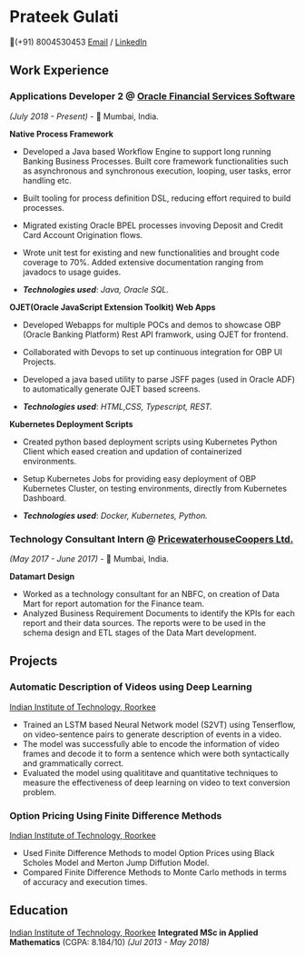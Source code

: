 # Prateek Gulati

📱(+91) 8004530453
[Email](mailto:prateekgulati25@live.com) / [LinkedIn](https://www.linkedin.com/in/prateek-gulati-2b282b89/)  



## Work Experience
### **Applications Developer 2** @ [Oracle Financial Services Software](https://www.oracle.com/in/industries/financial-services/)  
_(July 2018 - Present)_ - 📍 Mumbai, India.

**Native Process Framework** 
- Developed a Java based Workflow Engine to support long running Banking Business Processes. Built core framework functionalities such as asynchronous and synchronous execution, looping, user tasks, error handling etc. 
- Built tooling for process definition DSL, reducing effort required to build processes. 
- Migrated existing Oracle BPEL processes invoving Deposit and Credit Card Account Origination flows. 
- Wrote unit test for existing and new functionalities and brought code coverage to 70%. Added extensive documentation ranging from javadocs to usage guides. 

- **_Technologies used_**: *Java, Oracle SQL.*

**OJET\(Oracle JavaScript Extension Toolkit) Web Apps**
 - Developed Webapps for multiple POCs and demos to showcase OBP (Oracle Banking Platform) Rest API framwork, using OJET for frontend.

 
 - Collaborated with Devops to set up continuous integration for OBP UI Projects.
 - Developed a java based utility to parse JSFF pages (used in Oracle ADF) to automatically generate OJET based screens.

- **_Technologies used_**:  *HTML,CSS, Typescript, REST.*

**Kubernetes Deployment Scripts**
- Created python based deployment scripts using Kubernetes Python Client which eased creation and updation of containerized environments.

- Setup Kubernetes Jobs for providing easy deployment of OBP Kubernetes Cluster, on testing environments, directly from Kubernetes Dashboard.

- **_Technologies used_**: *Docker, Kubernetes, Python.*


### **Technology Consultant Intern** @ [PricewaterhouseCoopers Ltd.](https://www.pwc.in/) 
*(May 2017 - June 2017)* - 📍 Mumbai, India.

**Datamart Design**
- Worked as a technology consultant for an NBFC, on creation of Data Mart for report automation for the Finance team.
- Analyzed Business Requirement Documents to identify the KPIs for each report and their data sources. The reports were to be used in the schema design and ETL stages of the Data Mart development.

## Projects

### Automatic Description of Videos using Deep Learning
[Indian Institute of Technology, Roorkee](https://www.iitr.ac.in/)

- Trained an LSTM based Neural Network model (S2VT) using Tenserflow, on video-sentence pairs to generate description of events in a video.  
- The model was successfully able to encode the information of video frames and decode it to form a sentence which were both syntactically and grammatically correct.
- Evaluated the model using qualititave and quantitative techniques to measure the effectiveness of deep learning on video to text conversion problem.

### Option Pricing Using Finite Difference Methods
[Indian Institute of Technology, Roorkee](https://www.iitr.ac.in/)
- Used Finite Difference Methods to model Option Prices using Black Scholes Model and Merton Jump Diffution Model. 
- Compared Finite Difference Methods to Monte Carlo methods in terms of accuracy and execution times.
## Education 

[Indian Institute of Technology, Roorkee](https://www.iitr.ac.in/)
**Integrated MSc in Applied Mathematics** (CGPA: 8.184/10)
*(Jul 2013 - May 2018)*

